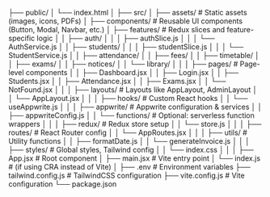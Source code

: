├── public/
│   └── index.html
│
├── src/
│   ├── assets/               # Static assets (images, icons, PDFs)
│   ├── components/           # Reusable UI components (Button, Modal, Navbar, etc.)
│   ├── features/             # Redux slices and feature-specific logic
│   │   ├── auth/
│   │   │   ├── authSlice.js
│   │   │   └── AuthService.js
│   │   ├── students/
│   │   │   ├── studentSlice.js
│   │   │   └── StudentService.js
│   │   ├── attendance/
│   │   ├── fees/
│   │   ├── timetable/
│   │   ├── exams/
│   │   ├── notices/
│   │   └── library/
│   │
│   ├── pages/                # Page-level components
│   │   ├── Dashboard.jsx
│   │   ├── Login.jsx
│   │   ├── Students.jsx
│   │   ├── Attendance.jsx
│   │   ├── Exams.jsx
│   │   └── NotFound.jsx
│   │
│   ├── layouts/              # Layouts like AppLayout, AdminLayout
│   │   └── AppLayout.jsx
│   │
│   ├── hooks/                # Custom React hooks
│   │   └── useAppwrite.js
│   │
│   ├── appwrite/             # Appwrite configuration & services
│   │   ├── appwriteConfig.js
│   │   └── functions/        # Optional: serverless function wrappers
│   │
│   ├── redux/                # Redux store setup
│   │   └── store.js
│   │
│   ├── routes/               # React Router config
│   │   └── AppRoutes.jsx
│   │
│   ├── utils/                # Utility functions
│   │   ├── formatDate.js
│   │   └── generateInvoice.js
│   │
│   ├── styles/               # Global styles, Tailwind config
│   │   └── index.css
│   │
│   ├── App.jsx               # Root component
│   ├── main.jsx              # Vite entry point
│   └── index.js              # (if using CRA instead of Vite)
│
├── .env                     # Environment variables
├── tailwind.config.js       # TailwindCSS configuration
├── vite.config.js           # Vite configuration
└── package.json
